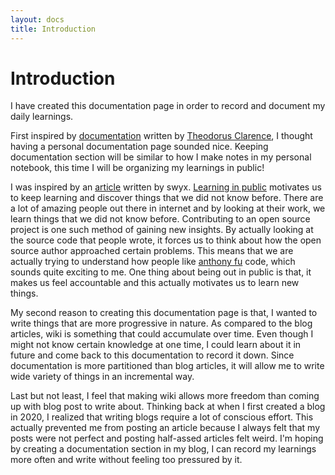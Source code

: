 ```yaml
---
layout: docs
title: Introduction
---
```


# Introduction

I have created this documentation page in order to record and document my daily learnings. 

First inspired by [documentation](https://docs.thcl.dev/) written by [Theodorus Clarence](https://theodorusclarence.com/), I thought having a personal documentation page sounded nice. Keeping documentation section will be similar to how I make notes in my personal notebook, this time I will be organizing my learnings in public! 

I was inspired by an [article](https://www.swyx.io/learn-in-public/) written by swyx. [Learning in public](https://medium.com/my-learning-journal/why-you-should-learn-in-public-4fd3a6239549) motivates us to keep learning and discover things that we did not know before. There are a lot of amazing people out there in internet and by looking at their work, we learn things that we did not know before. Contributing to an open source project is one such method of gaining new insights. By actually looking at the source code that people wrote, it forces us to think about how the open source author approached certain problems. This means that we are actually trying to understand how people like [anthony fu](https://github.com/antfu) code, which sounds quite exciting to me. One thing about being out in public is that, it makes us feel accountable and this actually motivates us to learn new things.

My second reason to creating this documentation page is that, I wanted to write things that are more progressive in nature. As compared to the blog articles, wiki is something that could accumulate over time. Even though I might not know certain knowledge at one time, I could learn about it in future and come back to this documentation to record it down. Since documentation is more partitioned than blog articles, it will allow me to write wide variety of things in an incremental way.

Last but not least, I feel that making wiki allows more freedom than coming up with blog post to write about. Thinking back at when I first created a blog in 2020, I realized that writing blogs require a lot of conscious effort. This actually prevented me from posting an article because I always felt that my posts were not perfect and posting half-assed articles felt weird. I'm hoping by creating a documentation section in my blog, I can record my learnings more often and write without feeling too pressured by it.

